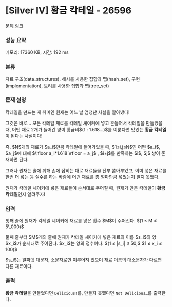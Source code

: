 # [Silver IV] 황금 칵테일 - 26596 

[문제 링크](https://www.acmicpc.net/problem/26596) 

### 성능 요약

메모리: 17360 KB, 시간: 192 ms

### 분류

자료 구조(data_structures), 해시를 사용한 집합과 맵(hash_set), 구현(implementation), 트리를 사용한 집합과 맵(tree_set)

### 문제 설명

<p>칵테일을 만드는 게 취미인 원재는 어느 날 엄청난 사실을 알아냈다!</p>

<p>그것은 바로… 모든 칵테일 재료를 칵테일 셰이커에 넣고 흔들어서 칵테일을 만들었을 때, 어떤 재료 2개가 들어간 양이 황금비$(1 : 1.618…)$를 이룬다면 맛있는 <strong>황금 칵테일</strong>이 된다는 사실이다!</p>

<p>즉, $N$개의 재료가 $a_i$만큼 칵테일에 들어가있을 때, $1≤i,j≤N$인 어떤 $a_i$, $a_j$에 대해 $\lfloor a_i*1.618 \rfloor = a_j$ , $i≠j$를 만족하는 $i$, $j$ 쌍이 존재하면 된다.</p>

<p>그러나 원재는 술에 취해 손에 잡히는 대로 재료들을 전부 쏟아부었고, 이미 넣은 재료를 한번 더 넣는 등 실수를 하는 바람에 어떤 재료를 총 얼마만큼 넣었는지 알지 못했다.</p>

<p>원재가 칵테일 셰이커에 넣은 재료들이 순서대로 주어질 때, 원재가 만든 칵테일이 <strong>황금 칵테일</strong>인지 알려주자!</p>

### 입력 

 <p>첫째 줄에 원재가 칵테일 셰이커에 재료를 넣은 횟수 $M$이 주어진다. $(1 ≤ M ≤ 5\,000)$</p>

<p>둘째 줄부터 $M$개의 줄에 원재가 칵테일 셰이커에 넣은 재료의 이름 $s_i$와 양 $x_i$가 순서대로 주어진다. $x_i$는 양의 정수이다. $(1 ≤ |s_i| ≤ 50;$ $1 ≤ x_i ≤ 100)$</p>

<p>$s_i$는 알파벳 대문자, 소문자로만 이루어져 있으며 재료 이름의 대소문자가 다르면 다른 재료이다.</p>

### 출력 

 <p><strong>황금 칵테일</strong>을 만들었다면 <code>Delicious!</code>를, 만들지 못했다면 <code>Not Delicious…</code>를 출력한다.</p>

